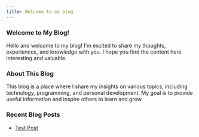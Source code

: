 ```yaml
---
title: Welcome to my blog
---
```


### Welcome to My Blog!

Hello and welcome to my blog! I'm excited to share my thoughts, experiences, and knowledge with you. I hope you find the content here interesting and valuable.

### About This Blog

This blog is a place where I share my insights on various topics, including technology, programming, and personal development. My goal is to provide useful information and inspire others to learn and grow.

### Recent Blog Posts

- [Test Post](./_posts/2025-04-28-test.md)
